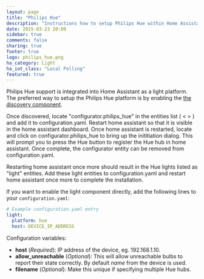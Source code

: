 ```yaml
---
layout: page
title: "Philips Hue"
description: "Instructions how to setup Philips Hue within Home Assistant."
date: 2015-03-23 20:09
sidebar: true
comments: false
sharing: true
footer: true
logo: philips_hue.png
ha_category: Light
ha_iot_class: "Local Polling"
featured: true
---
```


Philips Hue support is integrated into Home Assistant as a light platform. The preferred way to setup the Philips Hue platform is by enabling the [the discovery component](/components/discovery/).

Once discovered, locate "configurator.philips_hue" in the entities list ( < > ) and add it to configuration.yaml. Restart home assistant so that it is visible in the home assistant dashboard. Once home assistant is restarted, locate and click on configurator.philips_hue to bring up the inititiation dialog. This will prompt you to press the Hue button to register the Hue hub in home assistant. Once complete, the configurator entity can be removed from configuration.yaml. 

Restarting home assistant once more should result in the Hue lights listed as "light" entities. Add these light entities to configuration.yaml and restart home assistant once more to complete the installation.

If you want to enable the light component directly, add the following lines to your `configuration.yaml`:

```yaml
# Example configuration.yaml entry
light:
  platform: hue
  host: DEVICE_IP_ADDRESS
```

Configuration variables:

- **host** (*Required*): IP address of the device, eg. 192.168.1.10.
- **allow_unreachable** (*Optional*):  This will allow unreachable bulbs to report their state correctly. By default *name* from the device is used.
- **filename** (*Optional*): Make this unique if specifying multiple Hue hubs.

